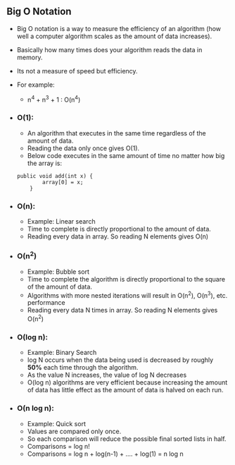 ## Big O Notation

* Big O notation is a way to measure the efficiency of an algorithm (how well a computer algorithm scales as the amount of data increases).
* Basically how many times does your algorithm reads the data in memory.
* Its not a measure of speed but efficiency. 
* For example:
	* n<sup>4</sup> + n<sup>3</sup> + 1 : O(n<sup>4</sup>)
* ### **O(1):** 
  * An algorithm that executes in the same time regardless of the amount of data. 
  * Reading the data only once gives O(1).
  * Below code executes in the same amount of time no matter how big the array is:
  ```
  public void add(int x) {
          array[0] = x;
      }
  ```
* ### **O(n):** 
	* Example: Linear search 
	* Time to complete is directly proportional to the amount of data. 
	* Reading every data in array. So reading N elements gives O(n)

* ### **O(n<sup>2</sup>)** 
	* Example: Bubble sort
	* Time to complete the algorithm is directly proportional to the square of the amount of data. 
	* Algorithms with more nested iterations will result in O(n<sup>2</sup>), O(n<sup>3</sup>), etc. performance
	* Reading every data N times in array. So reading N elements gives O(n<sup>2</sup>) 

* ### **O(log n):** 
	* Example: Binary Search
	* log N occurs when the data being used is decreased by roughly **50%** each time through the algorithm. 
	* As the value N increases, the value of log N decreases
	* O(log n) algorithms are very efficient because increasing the amount of data has little effect as the amount of data is halved on each run.

* ### **O(n log n):** 
	* Example: Quick sort
	* Values are compared only once. 
	* So each comparison will reduce the possible final sorted lists in half.
    * Comparisons = log n! 
    * Comparisons = log n + log(n-1) + .... + log(1) = n log n
